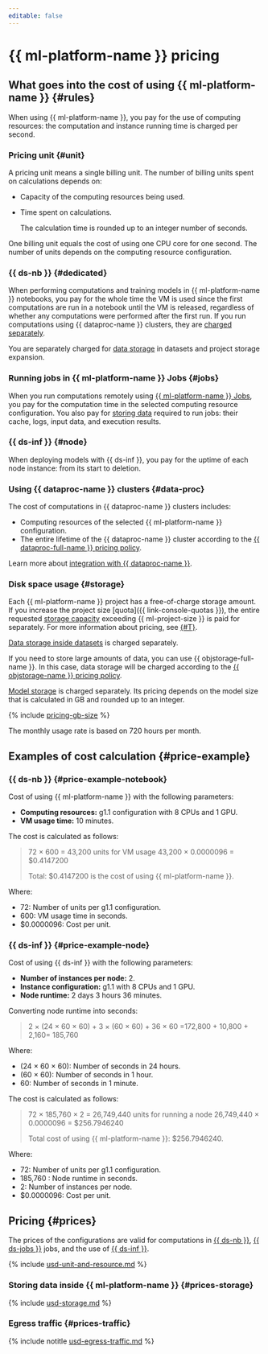 ```yaml
---
editable: false
---
```


# {{ ml-platform-name }} pricing

## What goes into the cost of using {{ ml-platform-name }} {#rules}

When using {{ ml-platform-name }}, you pay for the use of computing resources: the computation and instance running time is charged per second.

### Pricing unit {#unit}

A pricing unit means a single billing unit. The number of billing units spent on calculations depends on:
* Capacity of the computing resources being used.
* Time spent on calculations.

   The calculation time is rounded up to an integer number of seconds.

One billing unit equals the cost of using one CPU core for one second. The number of units depends on the computing resource configuration.

### {{ ds-nb }} {#dedicated}

When performing computations and training models in {{ ml-platform-name }} notebooks, you pay for the whole time the VM is used since the first computations are run in a notebook until the VM is released, regardless of whether any computations were performed after the first run. If you run computations using {{ dataproc-name }} clusters, they are [charged separately](#data-proc).

You are separately charged for [data storage](#storage) in datasets and project storage expansion.

### Running jobs in {{ ml-platform-name }} Jobs {#jobs}

When you run computations remotely using [{{ ml-platform-name }} Jobs](concepts/jobs/index.md), you pay for the computation time in the selected computing resource configuration. You also pay for [storing data](#prices-jobs) required to run jobs: their cache, logs, input data, and execution results.

### {{ ds-inf }} {#node}

When deploying models with {{ ds-inf }}, you pay for the uptime of each node instance: from its start to deletion.

### Using {{ dataproc-name }} clusters {#data-proc}

The cost of computations in {{ dataproc-name }} clusters includes:
* Computing resources of the selected {{ ml-platform-name }} configuration.
* The entire lifetime of the {{ dataproc-name }} cluster according to the [{{ dataproc-full-name }} pricing policy](../data-proc/pricing.md).

Learn more about [integration with {{ dataproc-name }}](concepts/data-proc.md).

### Disk space usage {#storage}

Each {{ ml-platform-name }} project has a free-of-charge storage amount. If you increase the project size [quota]({{ link-console-quotas }}), the entire requested [storage capacity](#prices-storage) exceeding {{ ml-project-size }} is paid for separately. For more information about pricing, see [{#T}](concepts/limits.md).

[Data storage inside datasets](#prices-storage) is charged separately.

If you need to store large amounts of data, you can use {{ objstorage-full-name }}. In this case, data storage will be charged according to the [{{ objstorage-name }} pricing policy](../storage/pricing.md).

[Model storage](#prices-storage) is charged separately. Its pricing depends on the model size that is calculated in GB and rounded up to an integer.

{% include [pricing-gb-size](../_includes/pricing-gb-size.md) %}

The monthly usage rate is based on 720 hours per month.

## Examples of cost calculation {#price-example}

### {{ ds-nb }} {#price-example-notebook}

Cost of using {{ ml-platform-name }} with the following parameters:

* **Computing resources:** g1.1 configuration with 8 CPUs and 1 GPU.
* **VM usage time:** 10 minutes.

The cost is calculated as follows:

> 72 × 600 = 43,200 units for VM usage
> 43,200 × 0.0000096 = $0.4147200
>
> Total: $0.4147200 is the cost of using {{ ml-platform-name }}.

Where:
* 72: Number of units per g1.1 configuration.
* 600: VM usage time in seconds.
* $0.0000096: Cost per unit.

### {{ ds-inf }} {#price-example-node}

Cost of using {{ ds-inf }} with the following parameters:

* **Number of instances per node:** 2.
* **Instance configuration:** g1.1 with 8 CPUs and 1 GPU.
* **Node runtime:** 2 days 3 hours 36 minutes.

Converting node runtime into seconds:

> 2 × (24 × 60 × 60) + 3 × (60 × 60) + 36 × 60 =172,800 + 10,800 + 2,160= 185,760

Where:
* (24 × 60 × 60): Number of seconds in 24 hours.
* (60 × 60): Number of seconds in 1 hour.
* 60: Number of seconds in 1 minute.

The cost is calculated as follows:

> 72 × 185,760 × 2 = 26,749,440 units for running a node
> 26,749,440 × 0.0000096 = $256.7946240
>
> Total cost of using {{ ml-platform-name }}: $256.7946240.

Where:
* 72: Number of units per g1.1 configuration.
* 185,760 : Node runtime in seconds.
* 2: Number of instances per node.
* $0.0000096: Cost per unit.

## Pricing {#prices}

The prices of the configurations are valid for computations in [{{ ds-nb }}](concepts/project.md#mode), [{{ ds-jobs }}](concepts/jobs/index.md) jobs, and the use of [{{ ds-inf }}](../datasphere/concepts/deploy/index.md).




{% include [usd-unit-and-resource.md](../_pricing/datasphere/usd-unit-and-resource.md) %}


### Storing data inside {{ ml-platform-name }} {#prices-storage}




{% include [usd-storage.md](../_pricing/datasphere/usd-storage.md) %}


### Egress traffic {#prices-traffic}




{% include notitle [usd-egress-traffic.md](../_pricing/usd-egress-traffic.md) %}


